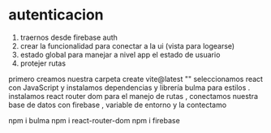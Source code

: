 # autenticacion

1. traernos desde firebase auth
2. crear la funcionalidad para conectar a la ui (vista para logearse)
3. estado global para manejar a nivel app el estado de usuario
4. protejer rutas


primero creamos nuestra carpeta create vite@latest "" seleccionamos react con JavaScript y instalamos dependencias y librería bulma para estilos .
instalamos react router dom para el manejo de rutas , conectamos nuestra base de datos con firebase , variable de entorno y la contectamo 

npm i bulma
npm i react-router-dom
npm i firebase
